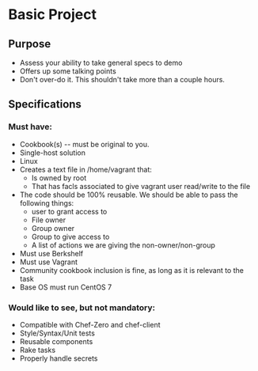 # Basic Project

## Purpose

* Assess your ability to take general specs to demo
* Offers up some talking points
* Don't over-do it. This shouldn't take more than a couple hours.

## Specifications

### Must have:

* Cookbook(s) -- must be original to you.
* Single-host solution
* Linux
* Creates a text file in /home/vagrant that:
  * Is owned by root
  * That has facls associated to give vagrant user read/write to the file
* The code should be 100% reusable. We should be able to pass the following things:
  * user to grant access to
  * File owner
  * Group owner
  * Group to give access to
  * A list of actions we are giving the non-owner/non-group
* Must use Berkshelf
* Must use Vagrant
* Community cookbook inclusion is fine, as long as it is relevant to the task
* Base OS must run CentOS 7

### Would like to see, but not mandatory:


* Compatible with Chef-Zero and chef-client
* Style/Syntax/Unit tests
* Reusable components
* Rake tasks
* Properly handle secrets
